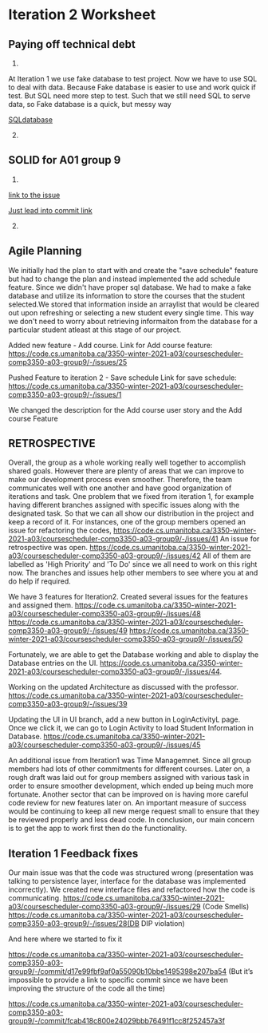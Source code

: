 Iteration 2 Worksheet
=====================
Paying off technical debt
-----------------
1. 
At Iteration 1 we use fake database to test project. Now we have to use SQL to deal with data. Because Fake database is easier to use and work quick if test. But SQL need more step to test. Such that we still need SQL to serve data, so Fake database is a quick, but messy way

[SQLdatabase](https://code.cs.umanitoba.ca/3350-winter-2021-a03/coursescheduler-comp3350-a03-group9/-/commit/b8b94620a26853584486fc8d1b3c97e512bb02e3#329611760aa3173adbd3b9b5e193926debd33f81_6_6)

2. 

SOLID for A01 group 9
-----
1. 
[Iink to the issue](https://code.cs.umanitoba.ca/3350-winter-2021-a01/group-9/-/issues/43)

[Just lead into commit link](https://code.cs.umanitoba.ca/3350-winter-2021-a01/group-9/-/commit/8cd2c753f7f78f3a49ce551163b3e12bb8156dc8#6ec7ae92ccda9a16082b3f9bab8f100191c76d52_133_159)

2. 

Agile Planning
--------------
We initially had the plan to start with and create the "save schedule" feature but had to change the plan and instead implemented the add schedule feature. Since we didn't have
proper sql database. We had to make a fake database and utilize its information to store the courses that the student selected.We stored that information inside an arraylist that would be 
cleared out upon refreshing or selecting a new student every single time. This way we don't need to worry about retrieving informaiton from the database for a particular student
atleast at this stage of our project. 

Added new feature - Add course.
Link for Add course feature: https://code.cs.umanitoba.ca/3350-winter-2021-a03/coursescheduler-comp3350-a03-group9/-/issues/25

Pushed Feature to iteration 2 - Save schedule
Link for save schedule: https://code.cs.umanitoba.ca/3350-winter-2021-a03/coursescheduler-comp3350-a03-group9/-/issues/1

We changed the description for the Add course user story and the Add course Feature

RETROSPECTIVE
-------------
Overall, the group as a whole working really well together to accomplish shared goals. However there are plenty of areas that we can improve to make 
our development process even smoother. Therefore, the team communicates well with one another and have good organization of iterations and task. 
One problem that we fixed from iteration 1, for example having different branches assigned with specific issues along with the designated task. So 
that we can all show our distribution in the project and keep a record of it. For instances, one of the group members opened an issue for refactoring the codes, https://code.cs.umanitoba.ca/3350-winter-2021-a03/coursescheduler-comp3350-a03-group9/-/issues/41
An issue for retrospective was open. https://code.cs.umanitoba.ca/3350-winter-2021-a03/coursescheduler-comp3350-a03-group9/-/issues/42 
All of them are labelled as 'High Priority' and 'To Do' since we all need to work on this right now. The branches and issues help other members to see where 
you at and do help if required.

We have 3 features for Iteration2. Created several issues for the features and assigned them.
https://code.cs.umanitoba.ca/3350-winter-2021-a03/coursescheduler-comp3350-a03-group9/-/issues/48
https://code.cs.umanitoba.ca/3350-winter-2021-a03/coursescheduler-comp3350-a03-group9/-/issues/49
https://code.cs.umanitoba.ca/3350-winter-2021-a03/coursescheduler-comp3350-a03-group9/-/issues/50

Fortunately, we are able to get the Database working and able to display 
the Database entries on the UI. https://code.cs.umanitoba.ca/3350-winter-2021-a03/coursescheduler-comp3350-a03-group9/-/issues/44. 

Working on the updated Architecture as discussed with the professor.
https://code.cs.umanitoba.ca/3350-winter-2021-a03/coursescheduler-comp3350-a03-group9/-/issues/39

Updating the UI in UI branch, add a new button in LoginActivityL page. 
Once we click it, we can go to Login Activity to load Student Information in Database.
https://code.cs.umanitoba.ca/3350-winter-2021-a03/coursescheduler-comp3350-a03-group9/-/issues/45

An additional issue from Iteration1 was Time Managemnet. Since all group members had lots of other commitments for different courses. Later on, a rough draft was laid out for group 
members assigned with various task in order to ensure smoother development, which ended up being much more fortunate. Another sector that can be improved on is having more careful code 
review for new features later on. An important measure of success would be continuing to keep all new merge request small to ensure that they be reviewed properly and less dead code. In conclusion, our 
main concern is to get the app to work first then do the functionality.

Iteration 1 Feedback fixes
--------------------------
Our main issue was that the code was structured wrong (presentation was talking to persistence layer, interface for the database was implemented incorrectly). We created new interface files and refactored how the code is communicating.
https://code.cs.umanitoba.ca/3350-winter-2021-a03/coursescheduler-comp3350-a03-group9/-/issues/29 (Code Smells)
https://code.cs.umanitoba.ca/3350-winter-2021-a03/coursescheduler-comp3350-a03-group9/-/issues/28(DB DIP violation)

And here where we started to fix it

https://code.cs.umanitoba.ca/3350-winter-2021-a03/coursescheduler-comp3350-a03-group9/-/commit/d17e99fbf9af0a55090b10bbe1495398e207ba54 (But it’s impossible to provide a link to specific commit since we have been improving the structure of the code all the time)

https://code.cs.umanitoba.ca/3350-winter-2021-a03/coursescheduler-comp3350-a03-group9/-/commit/fcab418c800e24029bbb76491f1cc8f252457a3f


 
   
